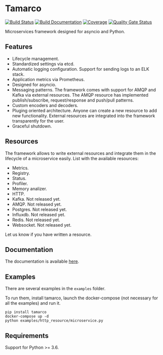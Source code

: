 # Tamarco

[![Build Status](https://travis-ci.com/System73/tamarco.svg?branch=master)](https://travis-ci.com/System73/tamarco)
[![Build Documentation](https://readthedocs.org/projects/tamarco/badge/?version=latest)](https://tamarco.readthedocs.io/en/latest/)
[![Coverage](https://sonarcloud.io/api/project_badges/measure?project=System73_tamarco&metric=coverage)](https://sonarcloud.io/dashboard?id=System73_tamarco)
[![Quality Gate Status](https://sonarcloud.io/api/project_badges/measure?project=System73_tamarco&metric=alert_status)](https://sonarcloud.io/dashboard?id=System73_tamarco)

Microservices framework designed for asyncio and Python.

## Features

* Lifecycle management.
* Standardized settings via etcd.
* Automatic logging configuration. Support for sending logs to an ELK stack.
* Application metrics via Prometheus. 
* Designed for asyncio.
* Messaging patterns. The framework comes with support for AMQP and Kafka via external resources. The AMQP resource has 
implemented publish/subscribe, request/response and push/pull patterns. 
* Custom encoders and decoders. 
* Pluging oriented architecture. Anyone can create a new resource to add new functionality. External resources are integrated 
into the framework transparently for the user.
* Graceful shutdown.

## Resources

The framework allows to write external resources and integrate them in the lifecycle of a microservice easily. List with
 the available resources:

* Metrics.
* Registry.
* Status.
* Profiler.
* Memory analizer.
* HTTP.
* Kafka. Not released yet.
* AMQP. Not released yet.
* Postgres. Not released yet.
* Influxdb. Not released yet.
* Redis. Not released yet.
* Websocket. Not released yet.

Let us know if you have written a resource.

## Documentation

The documentation is available [here][readthedocs_latest].

[readthedocs_latest]: https://tamarco.readthedocs.io/en/latest/

## Examples

There are several examples in the `examples` folder.

To run them, install tamarco, launch the docker-compose (not necessary for all the examples) and run it.

```python3
pip install tamarco
docker-compose up -d
python examples/http_resource/microservice.py
```

## Requirements

Support for Python >= 3.6.

